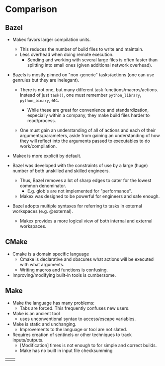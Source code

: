 
# Comparison

## Bazel

- Makex favors larger compilation units. 
  - This reduces the number of build files to write and maintain.
  - Less overhead when doing remote execution.
    - Sending and working with several large files is often faster than splitting into small ones (given additional network overhead).

- Bazels is mostly pinned on "non-generic" tasks/actions (one can use genrules but they are inelegant).
  - There is not one, but many different task functions/macros/actions. Instead of just `task()`, one must remember `python_library`, `python_binary`, etc.
    - While these are great for convenience and standardization, especially within a company, they make build files harder to read/process.

  - One must gain an understanding of all of actions and each of their arguments/parameters, aside from gaining an understanding of how they will reflect into the arguments passed to executables to do work/compilation.

- Makex is more explicit by default.
  
- Bazel was developed with the constraints of use by a large (huge) number of both unskilled and skilled engineers.
  - Thus, Bazel removes a lot of sharp edges to cater for the lowest common denominator.
    - E.g. glob's are not implemented for "performance".
  - Makex was designed to be powerful for engineers and safe enough.

- Bazel adopts multiple syntaxes for referring to tasks in external workspaces (e.g. @external).
  - Makex provides a more logical view of both internal and external workspaces.

## CMake

- Cmake is a domain specific language
  - Cmake is declarative and obscures what actions will be executed with what arguments.
  - Writing macros and functions is confusing.
- Improving/modifying built-in tools is cumbersome.

## Make

- Make the language has many problems:
  - Tabs are forced. This frequently confuses new users.
- Make is an ancient tool 
  - uses unconventional syntax to access/escape variables.
- Make is static and unchanging.
  - Improvements to the language or tool are not slated.
- Requires creation of sentinels or other techniques to track inputs/outputs. 
  - [Modification] times is not enough to for simple and correct builds.
  - Make has no built in input file checksumming


<table>
<tr>
<td></td>
<td></td>
</tr>
</table>